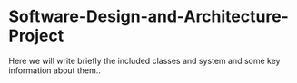 # Software-Design-and-Architecture-Project
Here we will write briefly the included classes and system and some key information about them..
